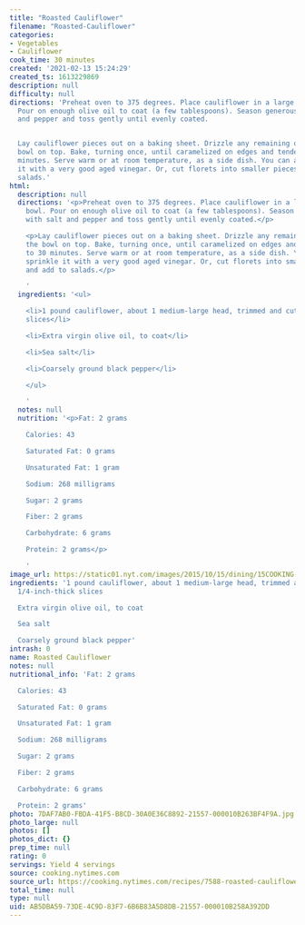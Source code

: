 ```yaml
---
title: "Roasted Cauliflower"
filename: "Roasted-Cauliflower"
categories:
- Vegetables
- Cauliflower
cook_time: 30 minutes
created: '2021-02-13 15:24:29'
created_ts: 1613229869
description: null
difficulty: null
directions: 'Preheat oven to 375 degrees. Place cauliflower in a large mixing bowl.
  Pour on enough olive oil to coat (a few tablespoons). Season generously with salt
  and pepper and toss gently until evenly coated.


  Lay cauliflower pieces out on a baking sheet. Drizzle any remaining oil from the
  bowl on top. Bake, turning once, until caramelized on edges and tender, 25 to 30
  minutes. Serve warm or at room temperature, as a side dish. You can also sprinkle
  it with a very good aged vinegar. Or, cut florets into smaller pieces and add to
  salads.'
html:
  description: null
  directions: '<p>Preheat oven to 375 degrees. Place cauliflower in a large mixing
    bowl. Pour on enough olive oil to coat (a few tablespoons). Season generously
    with salt and pepper and toss gently until evenly coated.</p>

    <p>Lay cauliflower pieces out on a baking sheet. Drizzle any remaining oil from
    the bowl on top. Bake, turning once, until caramelized on edges and tender, 25
    to 30 minutes. Serve warm or at room temperature, as a side dish. You can also
    sprinkle it with a very good aged vinegar. Or, cut florets into smaller pieces
    and add to salads.</p>

    '
  ingredients: '<ul>

    <li>1 pound cauliflower, about 1 medium-large head, trimmed and cut into 1/4-inch-thick
    slices</li>

    <li>Extra virgin olive oil, to coat</li>

    <li>Sea salt</li>

    <li>Coarsely ground black pepper</li>

    </ul>

    '
  notes: null
  nutrition: '<p>Fat: 2 grams

    Calories: 43

    Saturated Fat: 0 grams

    Unsaturated Fat: 1 gram

    Sodium: 268 milligrams

    Sugar: 2 grams

    Fiber: 2 grams

    Carbohydrate: 6 grams

    Protein: 2 grams</p>

    '
image_url: https://static01.nyt.com/images/2015/10/15/dining/15COOKING-CAULIFLOWER1/15COOKING-CAULIFLOWER-articleLarge.jpg
ingredients: '1 pound cauliflower, about 1 medium-large head, trimmed and cut into
  1/4-inch-thick slices

  Extra virgin olive oil, to coat

  Sea salt

  Coarsely ground black pepper'
intrash: 0
name: Roasted Cauliflower
notes: null
nutritional_info: 'Fat: 2 grams

  Calories: 43

  Saturated Fat: 0 grams

  Unsaturated Fat: 1 gram

  Sodium: 268 milligrams

  Sugar: 2 grams

  Fiber: 2 grams

  Carbohydrate: 6 grams

  Protein: 2 grams'
photo: 7DAF7AB0-FBDA-41F5-B8CD-30A0E36C8892-21557-000010B263BF4F9A.jpg
photo_large: null
photos: []
photos_dict: {}
prep_time: null
rating: 0
servings: Yield 4 servings
source: cooking.nytimes.com
source_url: https://cooking.nytimes.com/recipes/7588-roasted-cauliflower?smid=ck-recipe-iOS-share
total_time: null
type: null
uid: AB5DBA59-73DE-4C9D-83F7-6B6B83A5D8DB-21557-000010B258A392DD
---
```


